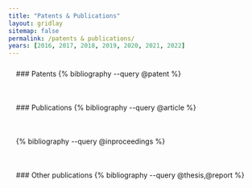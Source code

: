 ```yaml
---
title: "Patents & Publications"
layout: gridlay
sitemap: false
permalink: /patents & publications/
years: [2016, 2017, 2018, 2019, 2020, 2021, 2022]
---
```


<style>
.jumbotron{
    padding:3%;
    padding-bottom:10px;
    padding-top:10px;
    margin-top:10px;
    margin-bottom:30px;
}
</style>

<div class="jumbotron">
### Patents
{% bibliography --query @patent %}
</div>

<div class="jumbotron">
### Publications
{% bibliography --query @article %}
</div>


<div class="jumbotron">
{% bibliography --query @inproceedings %}
</div>

<div class="jumbotron">
### Other publications
{% bibliography --query @thesis,@report %}
</div>


